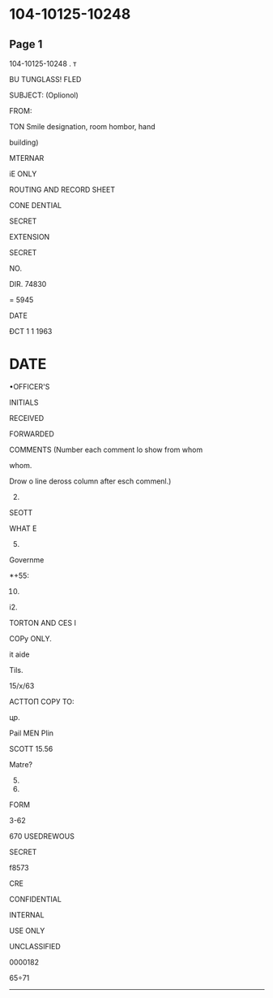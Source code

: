 # 104-10125-10248

## Page 1

104-10125-10248 . т

BU TUNGLASS! FLED

SUBJECT: (Oplionol)

FROM:

TON Smile designation, room hombor, hand

building)

MTERNAR

iE ONLY

ROUTING AND RECORD SHEET

CONE DENTIAL

SECRET

EXTENSION

SECRET

NO.

DIR. 74830

= 5945

DATE

ĐCT 1 1 1963

# DATE

•OFFICER'S

INITIALS

RECEIVED

FORWARDED

COMMENTS (Number each comment lo show from whom

whom.

Drow o line deross column after esch commenl.)

2.

SEOTT

WHAT E

5.

Governme

*+55:

10.

i2.

TORTON AND CES I

COPy ONLY.

it aide

Tils.

15/x/63

АСТТОП СОРУ ТО:

цр.

Pail MEN Plin

SCOTT 15.56

Matre?

5.

15.

FORM

3-62

670 USEDREWOUS

SECRET

f8573

CRE

CONFIDENTIAL

INTERNAL

USE ONLY

UNCLASSIFIED

0000182

65÷71

---


